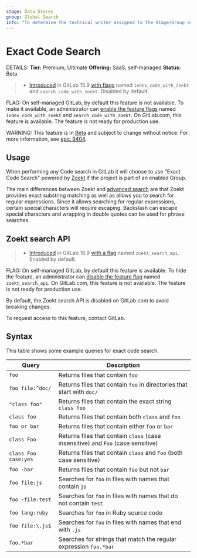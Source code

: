 ```yaml
---
stage: Data Stores
group: Global Search
info: "To determine the technical writer assigned to the Stage/Group associated with this page, see https://handbook.gitlab.com/handbook/product/ux/technical-writing/#assignments"
---
```


# Exact Code Search

DETAILS:
**Tier:** Premium, Ultimate
**Offering:** SaaS, self-managed
**Status:** Beta

> - [Introduced](https://gitlab.com/gitlab-org/gitlab/-/merge_requests/105049) in GitLab 15.9 [with flags](../../administration/feature_flags.md) named `index_code_with_zoekt` and `search_code_with_zoekt`. Disabled by default.

FLAG:
On self-managed GitLab, by default this feature is not available.
To make it available, an administrator can [enable the feature flags](../../administration/feature_flags.md) named `index_code_with_zoekt` and `search_code_with_zoekt`.
On GitLab.com, this feature is available. The feature is not ready for production use.

WARNING:
This feature is in [Beta](../../policy/experiment-beta-support.md#beta) and subject to change without notice.
For more information, see [epic 9404](https://gitlab.com/groups/gitlab-org/-/epics/9404).

## Usage

When performing any Code search in GitLab it will choose to use "Exact Code
Search" powered by [Zoekt](https://github.com/sourcegraph/zoekt) if the project
is part of an enabled Group.

The main differences between Zoekt and [advanced search](advanced_search.md)
are that Zoekt provides exact substring matching as well as allows you to
search for regular expressions. Since it allows searching for regular
expressions, certain special characters will require escaping. Backslash can
escape special characters and wrapping in double quotes can be used for phrase
searches.

## Zoekt search API

> - [Introduced](https://gitlab.com/gitlab-org/gitlab/-/merge_requests/143666) in GitLab 16.9 [with a flag](../../administration/feature_flags.md) named `zoekt_search_api`. Enabled by default.

FLAG:
On self-managed GitLab, by default this feature is available.
To hide the feature, an administrator can [disable the feature flag](../../administration/feature_flags.md) named `zoekt_search_api`.
On GitLab.com, this feature is not available. The feature is not ready for production use.

By default, the Zoekt search API is disabled on GitLab.com to avoid breaking changes.

To request access to this feature, contact GitLab.

## Syntax

This table shows some example queries for exact code search.

| Query                | Description                                                                           |
| -------------------- |-------------------------------------------------------------------------------------- |
| `foo`                | Returns files that contain `foo`                                                      |
| `foo file:^doc/`     | Returns files that contain `foo` in directories that start with `doc/`                |
| `"class foo"`        | Returns files that contain the exact string `class foo`                               |
| `class foo`          | Returns files that contain both `class` and `foo`                                     |
| `foo or bar`         | Returns files that contain either `foo` or `bar`                                      |
| `class Foo`          | Returns files that contain `class` (case insensitive) and `Foo` (case sensitive)      |
| `class Foo case:yes` | Returns files that contain `class` and `Foo` (both case sensitive)                    |
| `foo -bar`           | Returns files that contain `foo` but not `bar`                                        |
| `foo file:js`        | Searches for `foo` in files with names that contain `js`                              |
| `foo -file:test`     | Searches for `foo` in files with names that do not contain `test`                     |
| `foo lang:ruby`      | Searches for `foo` in Ruby source code                                                |
| `foo file:\.js$`     | Searches for `foo` in files with names that end with `.js`                            |
| `foo.*bar`           | Searches for strings that match the regular expression `foo.*bar`                     |
